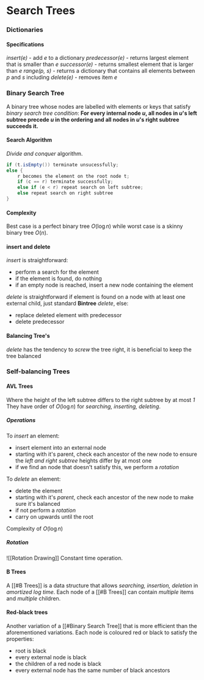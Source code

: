 # Search Trees
### Dictionaries
#### Specifications
*insert(e)* - add *e* to a dictionary
*predecessor(e)* - returns largest element that is smaller than *e*
*successor(e)* - returns smallest element that is larger than *e*
*range(p, s)* - returns a dictionary that contains all elements between *p*  and *s* including
*delete(e)* - removes item *e*

### Binary Search Tree
A binary tree whose nodes are labelled with elements or keys that satisfy *binary search tree condition*:
**For every internal node $u$, all nodes in $u$'s left subtree precede $u$ in the ordering and all nodes in $u$'s right subtree succeeds it.**

#### Search Algorithm
*Divide and conquer* algorithm.
```java
if (t.isEmpty()) terminate unsucessfully;
else {
	r becomes the element on the root node t;
	if (c == r) terminate successfully;
	else if (e < r) repeat search on left subtree;
	else repeat search on right subtree
}
```

#### Complexity
Best case is a perfect binary tree $O(\log n)$ while worst case is a skinny binary tree $O(n)$.

#### insert and delete
*insert* is straightforward:
- perform a search for the element
- if the element is found, do nothing
- if an empty node is reached, insert a new node containing the element

*delete* is straightforward if element is found on a node with at least one external child, just standard **Bintree** *delete*, else:
- replace deleted element with predecessor
- delete predecessor

#### Balancing Tree's
*delete* has the tendency to *screw* the tree right, it is beneficial to keep the tree balanced

### Self-balancing Trees
#### AVL Trees
Where the height of the left subtree differs to the right subtree by at most *1*
They have order of $O(\log n)$ for *searching, inserting, deleting*.

##### Operations
To *insert* an element:
- insert element into an external node
- starting with it's parent, check each ancestor of the new node to ensure the *left and right subtree* heights differ by at most one
- if we find an node that doesn't satisfy this, we perform a *rotation*

To *delete* an element:
- delete the element
- starting with it's *parent*, check each ancestor of the new node to make sure it's balanced
- if not perform a *rotation* 
- carry on upwards until the root

Complexity of $O(\log n)$
##### Rotation
![[Rotation Drawing]]
Constant time operation.

#### B Trees
A [[#B Trees]] is a data structure that allows *searching, insertion, deletion* in *amortized log time*.
Each node of a [[#B Trees]] can contain *multiple* items and *multiple* children.

#### Red-black trees
Another variation of a [[#Binary Search Tree]] that is more efficient than the aforementioned variations. Each node is coloured red or black to satisfy the properties: 
- root is black
- every external node is black
- the children of a red node is black
- every external node has the same number of black ancestors